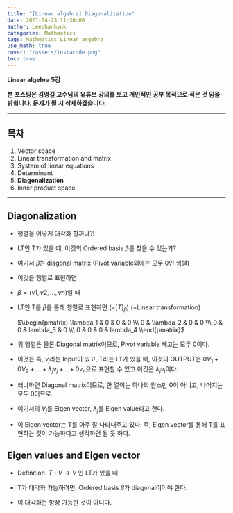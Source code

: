 ```yaml
---
title: "[Linear algebra] Diagonalization"
date: 2021-04-23 11:30:06
author: Leechanhyuk
categories: Mathmatics
tags: Mathmatics Linear_argebra
use_math: true
cover: "/assets/instacode.png"
toc: true
---
```


**Linear algebra 5강**

**본 포스팅은 김영길 교수님의 유튜브 강의를 보고 개인적인 공부 목적으로 적은 것 임을 밝힙니다. 문제가 될 시 삭제하겠습니다.**

* * *

## 목차

1. Vector space
2. Linear transformation and matrix
3. System of linear equations
4. Determinant
5. **Diagonalization**
6. Inner product space

* * *

## Diagonalization

 - 행렬을 어떻게 대각화 할꺼냐?!

 - LT인 T가 있을 때, 이것의 Ordered basis $\beta$를 찾을 수 있는가?

 - 여기서 $\beta$는 diagonal matrix (Pivot variable외에는 모두 0인 행렬)

 - 이것을 행렬로 표현하면

 - $\beta = (v1, v2, ... , vn)$일 때

 - LT인 T를 $\beta$를 통해 행렬로 표현하면 (=$[T]_\beta$) (=Linear transformation)

   $\\begin{pmatrix} \lambda_1 & 0 & 0 & 0 \\\ 0 & \lambda_2 & 0 & 0 \\\ 0 & 0 & lambda_3 & 0 \\\ 0 & 0 & 0 & lambda_4 \\end{pmatrix}$

 - 위 행렬은 물론.Diagonal matrix이므로, Pivot variable 빼고는 모두 0이다.

 - 이것은 즉, $v_j$라는 Input이 있고, T라는 LT가 있을 때, 이것의 OUTPUT은 $0V_1 + 0V_2 + ... + \lambda_j v_j + .. + 0v_n$으로 표현할 수 있고 이것은 $\lambda_j v_j$이다.

 - 왜냐하면 Diagonal matrix이므로, 한 열이는 하나의 원소만 0이 아니고, 나머지는 모두 0이므로.

 - 여기서의 $V_j$를 Eigen vector, $\lambda_j$를 Eigen value라고 한다.

 - 이 Eigen vector는 T를 아주 잘 나타내주고 있다. 즉, Eigen vector를 통해 T를 표현하는 것이 가능하다고 생각하면 될 듯 하다.

## Eigen values and Eigen vector

 - Definition. $T:V \to V$ 인 LT가 있을 때

 - T가 대각화 가능하려면, Ordered basis $\beta$가 diagonal이어야 한다.

 - 이 대각화는 항상 가능한 것이 아니다.  